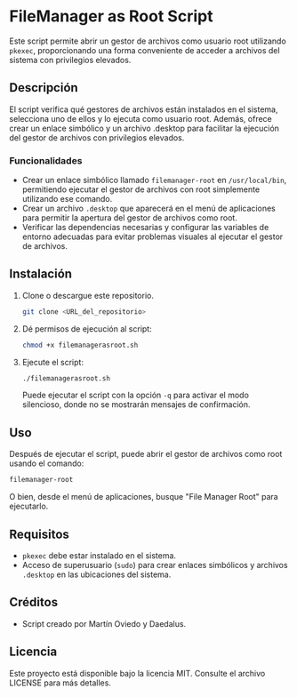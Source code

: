 # FileManager as Root Script

Este script permite abrir un gestor de archivos como usuario root utilizando `pkexec`, proporcionando una forma conveniente de acceder a archivos del sistema con privilegios elevados.

## Descripción

El script verifica qué gestores de archivos están instalados en el sistema, selecciona uno de ellos y lo ejecuta como usuario root. Además, ofrece crear un enlace simbólico y un archivo .desktop para facilitar la ejecución del gestor de archivos con privilegios elevados.

### Funcionalidades
- Crear un enlace simbólico llamado `filemanager-root` en `/usr/local/bin`, permitiendo ejecutar el gestor de archivos con root simplemente utilizando ese comando.
- Crear un archivo `.desktop` que aparecerá en el menú de aplicaciones para permitir la apertura del gestor de archivos como root.
- Verificar las dependencias necesarias y configurar las variables de entorno adecuadas para evitar problemas visuales al ejecutar el gestor de archivos.

## Instalación

1. Clone o descargue este repositorio.
   ```sh
   git clone <URL_del_repositorio>
   ```
2. Dé permisos de ejecución al script:
   ```sh
   chmod +x filemanagerasroot.sh
   ```
3. Ejecute el script:
   ```sh
   ./filemanagerasroot.sh
   ```
   Puede ejecutar el script con la opción `-q` para activar el modo silencioso, donde no se mostrarán mensajes de confirmación.

## Uso

Después de ejecutar el script, puede abrir el gestor de archivos como root usando el comando:
```sh
filemanager-root
```
O bien, desde el menú de aplicaciones, busque "File Manager Root" para ejecutarlo.

## Requisitos
- `pkexec` debe estar instalado en el sistema.
- Acceso de superusuario (`sudo`) para crear enlaces simbólicos y archivos `.desktop` en las ubicaciones del sistema.

## Créditos
- Script creado por Martín Oviedo y Daedalus.

## Licencia
Este proyecto está disponible bajo la licencia MIT. Consulte el archivo LICENSE para más detalles.

